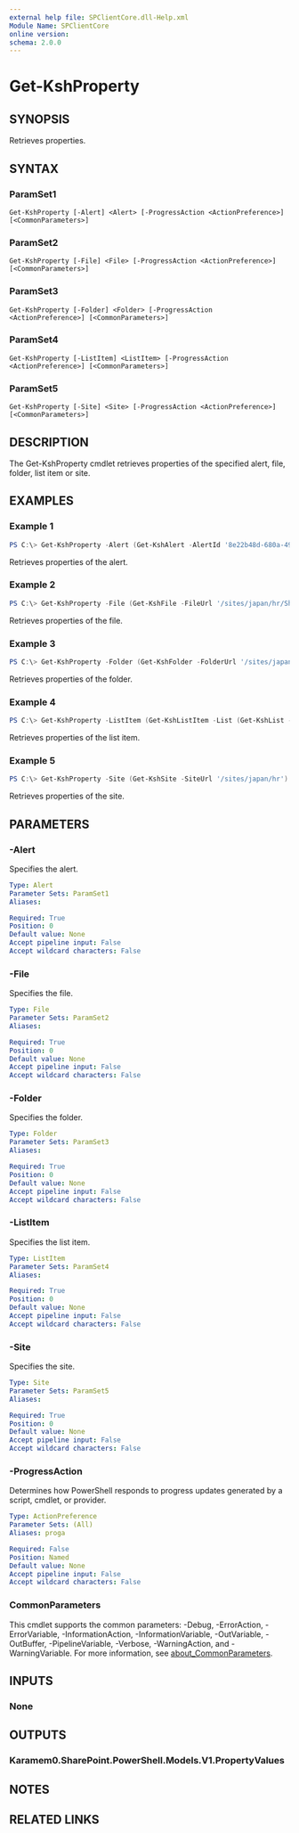 ```yaml
---
external help file: SPClientCore.dll-Help.xml
Module Name: SPClientCore
online version:
schema: 2.0.0
---
```


# Get-KshProperty

## SYNOPSIS
Retrieves properties.

## SYNTAX

### ParamSet1
```
Get-KshProperty [-Alert] <Alert> [-ProgressAction <ActionPreference>] [<CommonParameters>]
```

### ParamSet2
```
Get-KshProperty [-File] <File> [-ProgressAction <ActionPreference>] [<CommonParameters>]
```

### ParamSet3
```
Get-KshProperty [-Folder] <Folder> [-ProgressAction <ActionPreference>] [<CommonParameters>]
```

### ParamSet4
```
Get-KshProperty [-ListItem] <ListItem> [-ProgressAction <ActionPreference>] [<CommonParameters>]
```

### ParamSet5
```
Get-KshProperty [-Site] <Site> [-ProgressAction <ActionPreference>] [<CommonParameters>]
```

## DESCRIPTION
The Get-KshProperty cmdlet retrieves properties of the specified alert, file, folder, list item or site.

## EXAMPLES

### Example 1
```powershell
PS C:\> Get-KshProperty -Alert (Get-KshAlert -AlertId '8e22b48d-680a-493a-b3d1-b4607108a94a')
```

Retrieves properties of the alert.

### Example 2
```powershell
PS C:\> Get-KshProperty -File (Get-KshFile -FileUrl '/sites/japan/hr/Shared%20Documents/README.txt')
```

Retrieves properties of the file.

### Example 3
```powershell
PS C:\> Get-KshProperty -Folder (Get-KshFolder -FolderUrl '/sites/japan/hr/Shared%20Documents/Templates')
```

Retrieves properties of the folder.

### Example 4
```powershell
PS C:\> Get-KshProperty -ListItem (Get-KshListItem -List (Get-KshList -ListTitle 'Announcements') -ItemId 1)
```

Retrieves properties of the list item.

### Example 5
```powershell
PS C:\> Get-KshProperty -Site (Get-KshSite -SiteUrl '/sites/japan/hr')
```

Retrieves properties of the site.

## PARAMETERS

### -Alert
Specifies the alert.

```yaml
Type: Alert
Parameter Sets: ParamSet1
Aliases:

Required: True
Position: 0
Default value: None
Accept pipeline input: False
Accept wildcard characters: False
```

### -File
Specifies the file.

```yaml
Type: File
Parameter Sets: ParamSet2
Aliases:

Required: True
Position: 0
Default value: None
Accept pipeline input: False
Accept wildcard characters: False
```

### -Folder
Specifies the folder.

```yaml
Type: Folder
Parameter Sets: ParamSet3
Aliases:

Required: True
Position: 0
Default value: None
Accept pipeline input: False
Accept wildcard characters: False
```

### -ListItem
Specifies the list item.

```yaml
Type: ListItem
Parameter Sets: ParamSet4
Aliases:

Required: True
Position: 0
Default value: None
Accept pipeline input: False
Accept wildcard characters: False
```

### -Site
Specifies the site.

```yaml
Type: Site
Parameter Sets: ParamSet5
Aliases:

Required: True
Position: 0
Default value: None
Accept pipeline input: False
Accept wildcard characters: False
```

### -ProgressAction
Determines how PowerShell responds to progress updates generated by a script, cmdlet, or provider.

```yaml
Type: ActionPreference
Parameter Sets: (All)
Aliases: proga

Required: False
Position: Named
Default value: None
Accept pipeline input: False
Accept wildcard characters: False
```

### CommonParameters
This cmdlet supports the common parameters: -Debug, -ErrorAction, -ErrorVariable, -InformationAction, -InformationVariable, -OutVariable, -OutBuffer, -PipelineVariable, -Verbose, -WarningAction, and -WarningVariable. For more information, see [about_CommonParameters](http://go.microsoft.com/fwlink/?LinkID=113216).

## INPUTS

### None

## OUTPUTS

### Karamem0.SharePoint.PowerShell.Models.V1.PropertyValues

## NOTES

## RELATED LINKS
